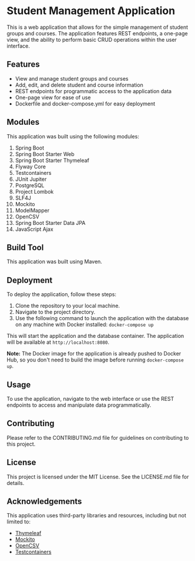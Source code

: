 # Student Management Application

This is a web application that allows for the simple management of student groups and courses. The application features REST endpoints, a one-page view, and the ability to perform basic CRUD operations within the user interface.

## Features

* View and manage student groups and courses
* Add, edit, and delete student and course information
* REST endpoints for programmatic access to the application data
* One-page view for ease of use
* Dockerfile and docker-compose.yml for easy deployment

## Modules

This application was built using the following modules:

1. Spring Boot
2. Spring Boot Starter Web
3. Spring Boot Starter Thymeleaf
4. Flyway Core
5. Testcontainers
6. JUnit Jupiter
7. PostgreSQL
8. Project Lombok
9. SLF4J
10. Mockito
11. ModelMapper
12. OpenCSV
13. Spring Boot Starter Data JPA
14. JavaScript Ajax

## Build Tool

This application was built using Maven.

## Deployment

To deploy the application, follow these steps:

1. Clone the repository to your local machine.
2. Navigate to the project directory.
3. Use the following command to launch the application with the database on any machine with Docker installed: `docker-compose up`

This will start the application and the database container. The application will be available at `http://localhost:8080`.

**Note:** The Docker image for the application is already pushed to Docker Hub, so you don't need to build the image before running `docker-compose up`.

## Usage

To use the application, navigate to the web interface or use the REST endpoints to access and manipulate data programmatically.

## Contributing

Please refer to the CONTRIBUTING.md file for guidelines on contributing to this project.

## License

This project is licensed under the MIT License. See the LICENSE.md file for details.

## Acknowledgements

This application uses third-party libraries and resources, including but not limited to:

* [Thymeleaf](https://www.thymeleaf.org/)
* [Mockito](https://site.mockito.org/)
* [OpenCSV](http://opencsv.sourceforge.net/)
* [Testcontainers](https://www.testcontainers.org/)

